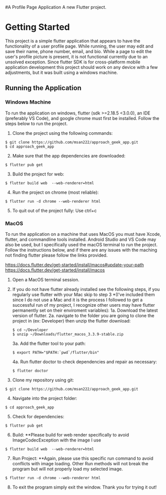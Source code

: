 #A Profile Page Application 
A new Flutter project.

# Getting Started

This project is a simple flutter application that appears to have the functionality of a user profile page. While running, the user may edit and save their name, phone number, email, and bio. While a page to edit the user's profile picture is present, it is not functional currently due to an unsolved exception. Since flutter SDK is for cross-platform mobile application development this project should work on any device with a few adjustments, but it was built using a windows machine.

## Running the Application

### Windows Machine

To run the application on windows, flutter (sdk >=2.18.5 <3.0.0), an IDE (preferably VS Code), and google chrome must first be installed. Follow the steps below to run the project. 

1. Clone the project using the following commands:

```
$ git clone https://github.com/msan222/approach_geek_app.git
$ cd approach_geek_app
```
2. Make sure that the app dependencies are downloaded:

```
$ flutter pub get
```
3. Build the project for web:

```
$ flutter build web  --web-renderer=html  
```
4. Run the project on chrome (most reliable):

```
$ flutter run -d chrome --web-renderer html
```
5. To quit out of the project fully: Use ctrl+c

### MacOS

To run the application on a machine that uses MacOS you must have Xcode, flutter, and commandline tools installed. Android Studio and VS Code may also be used, but I specifically used the macOS terminal to run the project. Follow the instructions below, and if there are any issues with the maching not finding flutter please follow the links provided. 

https://docs.flutter.dev/get-started/install/macos#update-your-path
https://docs.flutter.dev/get-started/install/macos

1. Open a MacOS terminal session. 

2. If you do not have flutter already installed see the following steps, if you regularly use flutter with your Mac skip to step 3 *(I've included them since I do not use a Mac and it is the process I followed to get a successful run of my project, I recognize other users may have flutter permanently set on their enviroment variables):
  1a. Download the latest version of flutter.
  2a. navigate to the folder you are going to clone the project in (ex: Developer) then unzip the flutter download:
    ```
    $ cd ~/Developer
    $ unzip ~/Downloads/flutter_macos_3.3.9-stable.zip
    ```
   3a. Add the flutter tool to your path:
   ```
   $ export PATH="$PATH:`pwd`/flutter/bin"
   ```
   4a. Run flutter doctor to check dependencies and repair as necessary:
   ```
   $ flutter doctor
   ```

3. Clone my repository using git:
```
$ git clone https://github.com/msan222/approach_geek_app.git
```

4. Navigate into the project folder:
```
$ cd approach_geek_app
```

5. Check for dependencies:
```
$ flutter pub get
```

6. Build: **Please build for web render specifically to avoid ImageCodecException with the image I use
```
$ flutter build web  --web-renderer=html
```

7. Run Project: **Again, please use this specific run command to avoid conflicts with image loading. Other Run methods will not break the program but will not properly load my selected image.
```
$ flutter run -d chrome --web-renderer html
```

8. To exit the program simply exit the window. Thank you for trying it out!

   


